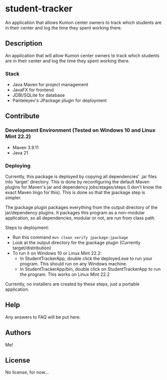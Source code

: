 # student-tracker

An application that allows Kumon center owners to track which students are in their center and log the time they spent working there.

## Description

An application that will allow Kumon center owners to track which students are in their center and log the time they spent working there.

### Stack

- Java Maven for project management
- JavaFX for frontend
- JDBI/SQLite for database
- Panteleyev's JPackage plugin for deployment

## Contribute

### Development Environment (Tested on Windows 10 and Linux Mint 22.2)

- Maven 3.9.11
- Java 21

### Deploying

Currently, this package is deployed by copying all dependencies' .jar files into 'target' directory. This is done by reconfiguring the default Maven plugins for Maven's jar and dependency jobs/stages/steps (I don't know the exact Maven lingo for this). This is done so that the jpackage step is simpler.

The jpackage plugin packages everything from the output directory of the jar/dependency plugins. It packages this program as a non-modular application, so all dependencies, modular or not, are run from class path.

Steps to deployment:

- Run this command `mvn clean verify jpackage:jpackage`
- Look at the output directory for the jpackage plugin (Currently target/distribution)
- To run it on Windows 10 or Linux Mint 22.2:
  - In StudentTrackerApp, double click the deployed.exe to run your program. This should run on any Windows machine.
  - In StudentTrackerApp/bin, double click on StudentTrackerApp to run the program. This works on Linux Mint 22.2

Currently, no installers are created by these steps, just a portable application.

## Help

Any answers to FAQ will be put here.

## Authors

Me!

## License

No license, for now...
